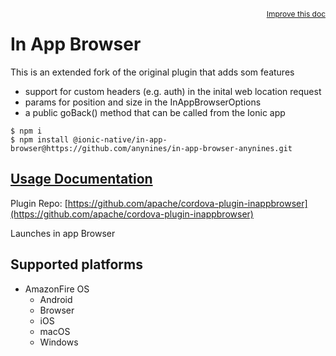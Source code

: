 <a style="float:right;font-size:12px;" href="http://github.com/ionic-team/ionic-native/edit/master/src/@ionic-native/plugins/in-app-browser/index.ts#L250">
  Improve this doc
</a>

# In App Browser

This is an extended fork of the original plugin that adds som features
- support for custom headers (e.g. auth) in the inital web location request
- params for position and size in the InAppBrowserOptions
- a public goBack() method that can be called from the Ionic app

```
$ npm i 
$ npm install @ionic-native/in-app-browser@https://github.com/anynines/in-app-browser-anynines.git
```

## [Usage Documentation](https://ionicframework.com/docs/native/in-app-browser/)

Plugin Repo: [https://github.com/apache/cordova-plugin-inappbrowser](https://github.com/apache/cordova-plugin-inappbrowser)

Launches in app Browser

## Supported platforms

- AmazonFire OS
  - Android
  - Browser
  - iOS
  - macOS
  - Windows
  


